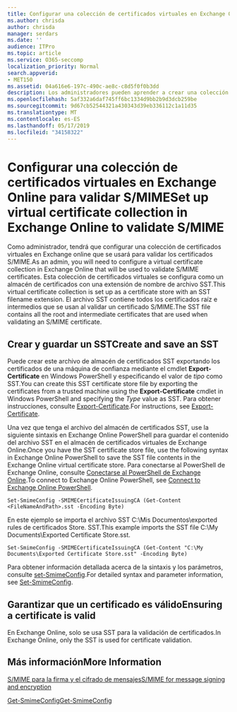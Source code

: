```yaml
---
title: Configurar una colección de certificados virtuales en Exchange Online para validar S/MIME
ms.author: chrisda
author: chrisda
manager: serdars
ms.date: ''
audience: ITPro
ms.topic: article
ms.service: O365-seccomp
localization_priority: Normal
search.appverid:
- MET150
ms.assetid: 04a616e6-197c-490c-ae8c-c8d5f0f0b3dd
description: Los administradores pueden aprender a crear una colección de certificados virtuales que se usará para validar certificados S/MIME en Exchange Online.
ms.openlocfilehash: 5af332a6daf745ff6bc1334d9bb2b9d3dcb259be
ms.sourcegitcommit: 9d67cb52544321a430343d39eb336112c1a11d35
ms.translationtype: MT
ms.contentlocale: es-ES
ms.lasthandoff: 05/17/2019
ms.locfileid: "34158322"
---
```

# <a name="set-up-virtual-certificate-collection-in-exchange-online-to-validate-smime"></a><span data-ttu-id="12514-103">Configurar una colección de certificados virtuales en Exchange Online para validar S/MIME</span><span class="sxs-lookup"><span data-stu-id="12514-103">Set up virtual certificate collection in Exchange Online to validate S/MIME</span></span>

<span data-ttu-id="12514-104">Como administrador, tendrá que configurar una colección de certificados virtuales en Exchange online que se usará para validar los certificados S/MIME.</span><span class="sxs-lookup"><span data-stu-id="12514-104">As an admin, you will need to configure a virtual certificate collection in Exchange Online that will be used to validate S/MIME certificates.</span></span> <span data-ttu-id="12514-105">Esta colección de certificados virtuales se configura como un almacén de certificados con una extensión de nombre de archivo SST.</span><span class="sxs-lookup"><span data-stu-id="12514-105">This virtual certificate collection is set up as a certificate store with an SST filename extension.</span></span> <span data-ttu-id="12514-106">El archivo SST contiene todos los certificados raíz e intermedios que se usan al validar un certificado S/MIME.</span><span class="sxs-lookup"><span data-stu-id="12514-106">The SST file contains all the root and intermediate certificates that are used when validating an S/MIME certificate.</span></span>

## <a name="create-and-save-an-sst"></a><span data-ttu-id="12514-107">Crear y guardar un SST</span><span class="sxs-lookup"><span data-stu-id="12514-107">Create and save an SST</span></span>

<span data-ttu-id="12514-108">Puede crear este archivo de almacén de certificados SST exportando los certificados de una máquina de confianza mediante el cmdlet **Export-Certificate** en Windows PowerShell y especificando el valor de _tipo_ como SST.</span><span class="sxs-lookup"><span data-stu-id="12514-108">You can create this SST certificate store file by exporting the certificates from a trusted machine using the **Export-Certificate** cmdlet in Windows PowerShell and specifying the _Type_ value as SST.</span></span> <span data-ttu-id="12514-109">Para obtener instrucciones, consulte [Export-Certificate](https://docs.microsoft.com/powershell/module/pkiclient/export-certificate).</span><span class="sxs-lookup"><span data-stu-id="12514-109">For instructions, see [Export-Certificate](https://docs.microsoft.com/powershell/module/pkiclient/export-certificate).</span></span>

<span data-ttu-id="12514-110">Una vez que tenga el archivo del almacén de certificados SST, use la siguiente sintaxis en Exchange Online PowerShell para guardar el contenido del archivo SST en el almacén de certificados virtuales de Exchange Online.</span><span class="sxs-lookup"><span data-stu-id="12514-110">Once you have the SST certificate store file, use the following syntax in Exchange Online PowerShell to save the SST file contents in the Exchange Online virtual certificate store.</span></span> <span data-ttu-id="12514-111">Para conectarse al PowerShell de Exchange Online, consulte [Conectarse al PowerShell de Exchange Online](https://go.microsoft.com/fwlink/p/?linkid=396554).</span><span class="sxs-lookup"><span data-stu-id="12514-111">To connect to Exchange Online PowerShell, see [Connect to Exchange Online PowerShell](https://go.microsoft.com/fwlink/p/?linkid=396554).</span></span>

```
Set-SmimeConfig -SMIMECertificateIssuingCA (Get-Content <FileNameAndPath>.sst -Encoding Byte)
```

<span data-ttu-id="12514-112">En este ejemplo se importa el archivo SST C:\Mis Documentos\exported rules de certificados Store. SST.</span><span class="sxs-lookup"><span data-stu-id="12514-112">This example imports the SST file C:\My Documents\Exported Certificate Store.sst.</span></span>

```
Set-SmimeConfig -SMIMECertificateIssuingCA (Get-Content "C:\My Documents\Exported Certificate Store.sst" -Encoding Byte)
```

<span data-ttu-id="12514-113">Para obtener información detallada acerca de la sintaxis y los parámetros, consulte [set-SmimeConfig](https://docs.microsoft.com/en-us/powershell/module/exchange/encryption-and-certificates/set-smimeconfig).</span><span class="sxs-lookup"><span data-stu-id="12514-113">For detailed syntax and parameter information, see [Set-SmimeConfig](https://docs.microsoft.com/en-us/powershell/module/exchange/encryption-and-certificates/set-smimeconfig).</span></span>

## <a name="ensuring-a-certificate-is-valid"></a><span data-ttu-id="12514-114">Garantizar que un certificado es válido</span><span class="sxs-lookup"><span data-stu-id="12514-114">Ensuring a certificate is valid</span></span>

<span data-ttu-id="12514-115">En Exchange Online, solo se usa SST para la validación de certificados.</span><span class="sxs-lookup"><span data-stu-id="12514-115">In Exchange Online, only the SST is used for certificate validation.</span></span>

## <a name="more-information"></a><span data-ttu-id="12514-116">Más información</span><span class="sxs-lookup"><span data-stu-id="12514-116">More Information</span></span>

[<span data-ttu-id="12514-117">S/MIME para la firma y el cifrado de mensajes</span><span class="sxs-lookup"><span data-stu-id="12514-117">S/MIME for message signing and encryption</span></span>](s-mime-for-message-signing-and-encryption.md)

[<span data-ttu-id="12514-118">Get-SmimeConfig</span><span class="sxs-lookup"><span data-stu-id="12514-118">Get-SmimeConfig</span></span>](http://technet.microsoft.com/library/4b29fa89-0840-4fe9-8885-019fcef2e02b.aspx)
